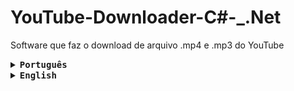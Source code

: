 # YouTube-Downloader-C#-_.Net
Software que faz o download de arquivo .mp4 e .mp3 do YouTube

<details><summary><b><kbd>Português</kbd></b></summary>

<b>Downloader de .mp4 e .mp3 em C# .Net</b>

<p>Este software faz o download de arquivos .mp4 e .mp3 a partir da URL de um video do YouTube.</p>

<b>Linguagens e ferramentas:</b><br>
<img height="26" title="C#" alt="C#" src="https://icongr.am/devicon/csharp-original.svg?size=128&color=currentColor">
<img height="26" title=".Net" alt=".Net" src="https://icongr.am/devicon/dot-net-original-wordmark.svg?size=128&color=currentColor">
</details>
<details><summary><b><kbd>English</kbd></b></summary>

<b>Downloader of .mp4 and .mp3 in C# .Net</b>

<p>This software downloads .mp4 and .mp3 files from the URL of a YouTube video.</p>

<b>Languages and Tools:</b><br>
<img height="26" title="C#" alt="C#" src="https://icongr.am/devicon/csharp-original.svg?size=128&color=currentColor">
<img height="26" title=".Net" alt=".Net" src="https://icongr.am/devicon/dot-net-original-wordmark.svg?size=128&color=currentColor">

</details>
